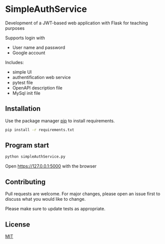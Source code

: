 # SimpleAuthService
<p>Development of a JWT-based web application with Flask for teaching purposes</p>

Supports login with 
<ul>
<li>User name and password</li>
<li>Google account</li>
</ul>

Includes:
<ul>
<li>simple UI</li>
<li>authentification web service</li>
<li>pytest file</li>
<li>OpenAPI description file</li>
<li>MySql init file</li>
</ul>

## Installation

Use the package manager [pip](https://pip.pypa.io/en/stable/) to install requirements.

```bash
pip install -r requirements.txt
```
## Program start

```bash
python simpleAuthService.py
```

Open https://127.0.0.1:5000 with the browser


## Contributing

Pull requests are welcome. For major changes, please open an issue first
to discuss what you would like to change.

Please make sure to update tests as appropriate.

## License

[MIT](https://choosealicense.com/licenses/mit/)